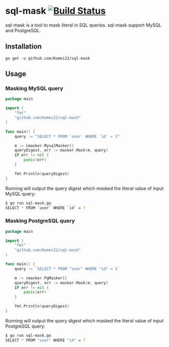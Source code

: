 # sql-mask [![Build Status](https://travis-ci.org/Komei22/sql-mask.svg?branch=master)](https://travis-ci.org/Komei22/sql-mask)
sql-mask is a tool to mask literal in SQL queries. sql-mask support MySQL and PostgreSQL.

## Installation

```
go get -u github.com/Komei22/sql-mask
```

## Usage
### Masking MySQL query

```go
package main

import (
	"fmt"
	"github.com/Komei22/sql-mask"
)

func main() {
	query := "SELECT * FROM `user` WHERE `id` = 1"

	m := &masker.MysqlMasker{}
	queryDigest, err := masker.Mask(m, query)
	if err != nil {
		panic(err)
	}

	fmt.Println(queryDigest)
}
```
Running will output the query digest which masked the literal value of input MySQL query:

```sh
$ go run sql-mask.go
SELECT * FROM `user` WHERE `id` = ?
```

### Masking PostgreSQL query

```go
package main

import (
	"fmt"
	"github.com/Komei22/sql-mask"
)

func main() {
	query := `SELECT * FROM "user" WHERE "id" = 1`

	m := &masker.PgMasker{}
	queryDigest, err := masker.Mask(m, query)
	if err != nil {
		panic(err)
	}

	fmt.Println(queryDigest)
}
```
Running will output the query digest which masked the literal value of input PostgreSQL query:

```sh
$ go run sql-mask.go
SELECT * FROM "user" WHERE "id" = ?
```
